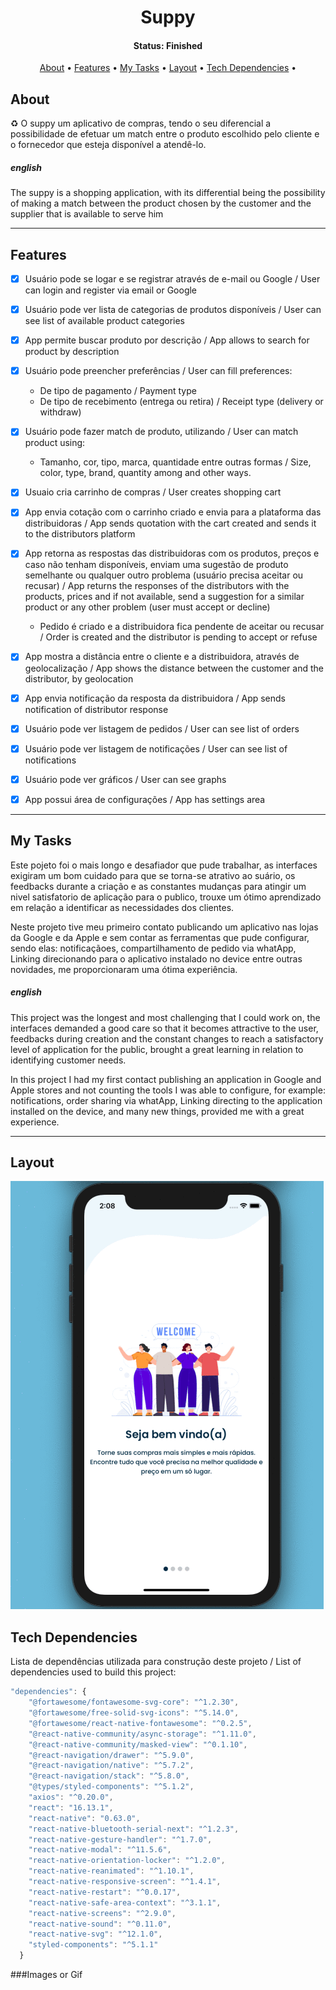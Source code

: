 <h1 align='center'>
Suppy
</h1>

<h4 align="center"> 
	 Status: Finished
</h4>

<p align="center">
 <a href="#about">About</a> •
 <a href="#features">Features</a> •
  <a href="#tech-stack">My Tasks</a> •
 <a href="#layout">Layout</a> • 
 <a href="#tech-stack">Tech Dependencies</a> •

</p>

## About

♻️ O suppy um aplicativo de compras, tendo o seu diferencial a possibilidade de efetuar um match entre o produto escolhido pelo cliente e o fornecedor que esteja disponível a atendê-lo.

##### english

The suppy is a shopping application, with its differential being the possibility of making a match between the product chosen by the customer and the supplier that is available to serve him

---

## Features

- [x]  Usuário pode se logar e se registrar através de e-mail ou Google / User can login and register via email or Google
- [x]  Usuário pode ver lista de categorias de produtos disponíveis / User can see list of available product categories 
- [x]  App permite buscar produto por descrição / App allows to search for product by description

- [x]  Usuário pode preencher preferências / User can fill preferences:
    - De tipo de pagamento / Payment type
    - De tipo de recebimento (entrega ou retira) / Receipt type (delivery or withdraw)
- [x] Usuário pode fazer match de produto, utilizando / User can match product using:
    - Tamanho, cor, tipo, marca, quantidade entre outras formas / Size, color, type, brand, quantity among and other ways.
- [x] Usuaio cria carrinho de compras / User creates shopping cart
- [x] App envia cotação com o carrinho criado e envia para a plataforma das distribuidoras / App sends quotation with the cart created and sends it to the distributors platform
- [x] App retorna as respostas das distribuidoras com os produtos, preços e caso não tenham disponíveis, enviam uma sugestão de produto semelhante ou qualquer outro problema (usuário precisa aceitar ou recusar) / App returns the responses of the distributors with the products, prices and if not available, send a suggestion for a similar product or any other problem (user must accept or decline)
    -  Pedido é criado e a distribuidora fica pendente de aceitar ou recusar / Order is created and the distributor is pending to accept or refuse
- [x] App mostra a distância entre o cliente e a distribuidora, através de geolocalização / App shows the distance between the customer and the distributor, by geolocation 
- [x] App envia notificação da resposta da distribuidora / App sends notification of distributor response
- [x] Usuário pode ver listagem de pedidos / User can see list of orders
- [x] Usuário pode ver listagem de notificações / User can see list of notifications
- [x] Usuário pode ver gráficos / User can see graphs
- [x] App possui área de configurações / App has settings area    

---

## My Tasks

Este pojeto foi o mais longo e desafiador que pude trabalhar, as interfaces exigiram um bom cuidado para que se torna-se atrativo ao suário, os feedbacks durante a criação e as constantes mudanças para atingir um nivel satisfatorio de aplicação para o publico, trouxe um ótimo aprendizado em relação a identificar as necessidades dos clientes.

Neste projeto tive meu primeiro contato publicando um aplicativo nas lojas da Google e da Apple e sem contar as ferramentas que pude configurar, sendo elas:
notificaçãoes, compartilhamento de pedido via whatApp, Linking direcionando para o aplicativo instalado no device entre outras novidades, me proporcionaram uma ótima experiência.



##### english

This project was the longest and most challenging that I could work on, the interfaces demanded a good care so that it becomes attractive to the user, feedbacks during creation and the constant changes to reach a satisfactory level of application for the public, brought a great learning in relation to identifying customer needs.

In this project I had my first contact publishing an application in Google and Apple stores and not counting the tools I was able to configure, for example:
notifications, order sharing via whatApp, Linking directing to the application installed on the device, and many new things, provided me with a great experience.

---

## Layout

![](gif-suppy.gif)

## Tech Dependencies

Lista de dependências utilizada para construção deste projeto / List of dependencies used to build this project:

```javascript
"dependencies": {
    "@fortawesome/fontawesome-svg-core": "^1.2.30",
    "@fortawesome/free-solid-svg-icons": "^5.14.0",
    "@fortawesome/react-native-fontawesome": "^0.2.5",
    "@react-native-community/async-storage": "^1.11.0",
    "@react-native-community/masked-view": "^0.1.10",
    "@react-navigation/drawer": "^5.9.0",
    "@react-navigation/native": "^5.7.2",
    "@react-navigation/stack": "^5.8.0",
    "@types/styled-components": "^5.1.2",
    "axios": "^0.20.0",
    "react": "16.13.1",
    "react-native": "0.63.0",
    "react-native-bluetooth-serial-next": "^1.2.3",
    "react-native-gesture-handler": "^1.7.0",
    "react-native-modal": "^11.5.6",
    "react-native-orientation-locker": "^1.2.0",
    "react-native-reanimated": "^1.10.1",
    "react-native-responsive-screen": "^1.4.1",
    "react-native-restart": "^0.0.17",
    "react-native-safe-area-context": "^3.1.1",
    "react-native-screens": "^2.9.0",
    "react-native-sound": "^0.11.0",
    "react-native-svg": "^12.1.0",
    "styled-components": "^5.1.1"
  }
```


###Images or Gif


